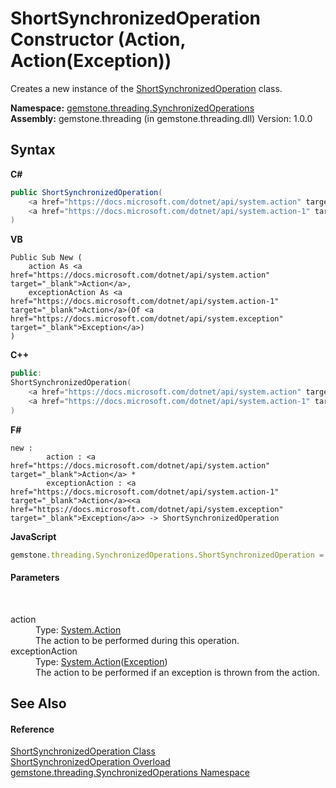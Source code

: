 # ShortSynchronizedOperation Constructor (Action, Action(Exception))
 

Creates a new instance of the <a href="ea118db1-3ade-9151-b6a8-3a072dff6501">ShortSynchronizedOperation</a> class.

**Namespace:**&nbsp;<a href="1f40f322-ebc7-b97d-11c0-ccf540bd3b46">gemstone.threading.SynchronizedOperations</a><br />**Assembly:**&nbsp;gemstone.threading (in gemstone.threading.dll) Version: 1.0.0

## Syntax

**C#**<br />
``` C#
public ShortSynchronizedOperation(
	<a href="https://docs.microsoft.com/dotnet/api/system.action" target="_blank">Action</a> action,
	<a href="https://docs.microsoft.com/dotnet/api/system.action-1" target="_blank">Action</a><<a href="https://docs.microsoft.com/dotnet/api/system.exception" target="_blank">Exception</a>> exceptionAction
)
```

**VB**<br />
``` VB
Public Sub New ( 
	action As <a href="https://docs.microsoft.com/dotnet/api/system.action" target="_blank">Action</a>,
	exceptionAction As <a href="https://docs.microsoft.com/dotnet/api/system.action-1" target="_blank">Action</a>(Of <a href="https://docs.microsoft.com/dotnet/api/system.exception" target="_blank">Exception</a>)
)
```

**C++**<br />
``` C++
public:
ShortSynchronizedOperation(
	<a href="https://docs.microsoft.com/dotnet/api/system.action" target="_blank">Action</a>^ action, 
	<a href="https://docs.microsoft.com/dotnet/api/system.action-1" target="_blank">Action</a><<a href="https://docs.microsoft.com/dotnet/api/system.exception" target="_blank">Exception</a>^>^ exceptionAction
)
```

**F#**<br />
``` F#
new : 
        action : <a href="https://docs.microsoft.com/dotnet/api/system.action" target="_blank">Action</a> * 
        exceptionAction : <a href="https://docs.microsoft.com/dotnet/api/system.action-1" target="_blank">Action</a><<a href="https://docs.microsoft.com/dotnet/api/system.exception" target="_blank">Exception</a>> -> ShortSynchronizedOperation
```

**JavaScript**<br />
``` JavaScript
gemstone.threading.SynchronizedOperations.ShortSynchronizedOperation = function(action, exceptionAction);
```


#### Parameters
&nbsp;<dl><dt>action</dt><dd>Type: <a href="https://docs.microsoft.com/dotnet/api/system.action" target="_blank">System.Action</a><br />The action to be performed during this operation.</dd><dt>exceptionAction</dt><dd>Type: <a href="https://docs.microsoft.com/dotnet/api/system.action-1" target="_blank">System.Action</a>(<a href="https://docs.microsoft.com/dotnet/api/system.exception" target="_blank">Exception</a>)<br />The action to be performed if an exception is thrown from the action.</dd></dl>

## See Also


#### Reference
<a href="ea118db1-3ade-9151-b6a8-3a072dff6501">ShortSynchronizedOperation Class</a><br /><a href="d7a2fe3f-04b1-cd16-0551-b0c593349605">ShortSynchronizedOperation Overload</a><br /><a href="1f40f322-ebc7-b97d-11c0-ccf540bd3b46">gemstone.threading.SynchronizedOperations Namespace</a><br />